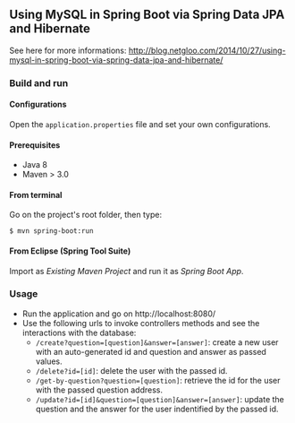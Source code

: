 ## Using MySQL in Spring Boot via Spring Data JPA and Hibernate

See here for more informations:
http://blog.netgloo.com/2014/10/27/using-mysql-in-spring-boot-via-spring-data-jpa-and-hibernate/

### Build and run

#### Configurations

Open the `application.properties` file and set your own configurations.

#### Prerequisites

- Java 8
- Maven > 3.0

#### From terminal

Go on the project's root folder, then type:

    $ mvn spring-boot:run

#### From Eclipse (Spring Tool Suite)

Import as *Existing Maven Project* and run it as *Spring Boot App*.


### Usage

- Run the application and go on http://localhost:8080/
- Use the following urls to invoke controllers methods and see the interactions
  with the database:
    * `/create?question=[question]&answer=[answer]`: create a new user with an auto-generated id and question and answer as passed values.
    * `/delete?id=[id]`: delete the user with the passed id.
    * `/get-by-question?question=[question]`: retrieve the id for the user with the passed question address.
    * `/update?id=[id]&question=[question]&answer=[answer]`: update the question and the answer for the user indentified by the passed id.
